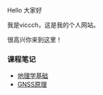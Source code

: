 
Hello 大家好

我是viccch，这是我的个人网站。

很高兴你来到这里！

### 课程笔记
- [地理学基础](/f/geography/geography-Guideline.md)
- [GNSS原理](/f/gnss/GNSS-keypoint.md)


